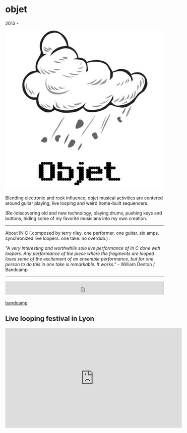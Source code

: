 # objet

2013 -

![objet](image/objet.jpg)

Blending electronic and rock influence, objet musical activities are centered
around guitar playing, live looping and weird home-built sequencers.

(Re-)discovering old and new technology, playing drums, pushing keys and
buttons, hiding some of my favorite musicians into my own creation.

---

About IN C (.composed by terry riley. one performer. one guitar. six amps.
synchronized live loopers. one take. no overdub.) :

_"A very interesting and worthwhile solo live performance of In C done with
loopers. Any performance of the piece where the fragments are looped loses some
of the excitement of an ensemble performance, but for one person to do this in
one take is remarkable. It works."_ - William Denton / Bandcamp

---

<iframe style="border: 0; width: 100%; height: 42px;" src="https://bandcamp.com/EmbeddedPlayer/album=3428655801/size=small/bgcol=333333/linkcol=ffffff/track=733528187/transparent=true/" seamless><a href="https://objet.bandcamp.com/album/mono">Mono de Objet</a></iframe>

[bandcamp](https://objet.bandcamp.com/)

## Live looping festival in Lyon

<iframe width="560" height="315" src="https://www.youtube.com/embed/3YulFvKGx_Q" title="OBJET, Lyon Loop Jubilee, 14 mai 2014" frameborder="0" allow="accelerometer; autoplay; clipboard-write; encrypted-media; gyroscope; picture-in-picture; web-share" allowfullscreen></iframe>
